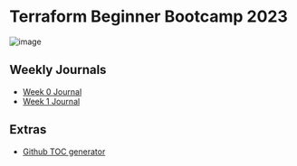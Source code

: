 # Terraform Beginner Bootcamp 2023
![image](https://github.com/anupbdn/terraform-beginner-bootcamp-2023/assets/30301206/5ff90b1c-be04-4cf8-9c0f-708fe2f52154)

## Weekly Journals
 - [Week 0 Journal](./journal/week0.md)
 - [Week 1 Journal](./journal/week1.md)

## Extras
 
 - [Github TOC generator](https://ecotrust-canada.github.io/markdown-toc/)
